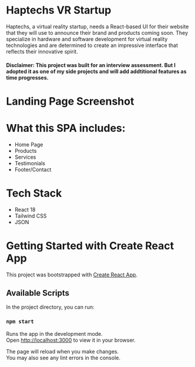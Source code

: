 # Haptechs VR Startup
Haptechs, a virtual reality startup, needs a React-based UI for their website that they will use to announce their brand and products coming soon. They specialize in hardware and software development for virtual reality technologies and are determined to create an impressive interface that reflects their innovative spirit.

#### Disclaimer: This project was built for an interview assessment. But I adopted it as one of my side projects and will add addtitional features as time progresses.

# Landing Page Screenshot
# What this SPA includes:
- Home Page
- Products
- Services
- Testimonials
- Footer/Contact

# Tech Stack
- React 18
- Tailwind CSS
- JSON

# Getting Started with Create React App

This project was bootstrapped with [Create React App](https://github.com/facebook/create-react-app).

## Available Scripts

In the project directory, you can run:

### `npm start`

Runs the app in the development mode.\
Open [http://localhost:3000](http://localhost:3000) to view it in your browser.

The page will reload when you make changes.\
You may also see any lint errors in the console.
